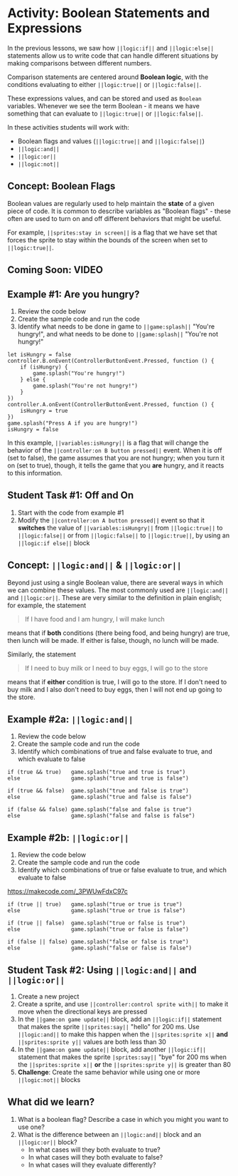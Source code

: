 # Activity: Boolean Statements and Expressions

In the previous lessons, we saw how `||logic:if||` and `||logic:else||` statements allow us to write code that can handle different situations by making comparisons between different numbers.

Comparison statements are centered around **Boolean logic**, with the conditions evaluating to either `||logic:true||` or `||logic:false||`.

These expressions values, and can be stored and used as `Boolean` variables. Whenever we see the term Boolean - it means we have something that can evaluate to `||logic:true||` or `||logic:false||`.

In these activities students will work with:

* Boolean flags and values (`||logic:true||` and `||logic:false||`)
* `||logic:and||` 
* `||logic:or||`
* `||logic:not||`

## Concept: Boolean Flags

Boolean values are regularly used to help maintain the **state** of a given piece of code. It is common to describe variables as "Boolean flags" - these often are used to turn on and off different behaviors that might be useful.

For example, `||sprites:stay in screen||` is a flag that we have set that forces the sprite to stay within the bounds of the screen when set to `||logic:true||`.

## Coming Soon: VIDEO

## Example #1: Are you hungry?

1. Review the code below
2. Create the sample code and run the code
3. Identify what needs to be done in game to `||game:splash||` "You're hungry!", and what needs to be done to `||game:splash||` "You're not hungry!"

```blocks
let isHungry = false
controller.B.onEvent(ControllerButtonEvent.Pressed, function () {
    if (isHungry) {
        game.splash("You're hungry!")
    } else {
        game.splash("You're not hungry!")
    }
})
controller.A.onEvent(ControllerButtonEvent.Pressed, function () {
    isHungry = true
})
game.splash("Press A if you are hungry!")
isHungry = false
```

In this example, `||variables:isHungry||` is a flag that will change the behavior of the `||controller:on B button pressed||` event. When it is off (set to false), the game assumes that you are not hungry; when you turn it on (set to true), though, it tells the game that you **are** hungry, and it reacts to this information.

## Student Task #1: Off and On

1. Start with the code from example #1
2. Modify the `||controller:on A button pressed||` event so that it **switches** the value of `||variables:isHungry||` from `||logic:true||` to `||logic:false||` or from `||logic:false||` to `||logic:true||`, by using an `||logic:if else||` block

## Concept: `||logic:and||` & `||logic:or||`

Beyond just using a single Boolean value, there are several ways in which we can combine these values. The most commonly used are `||logic:and||` and `||logic:or||`. These are very similar to the definition in plain english; for example, the statement

> If I have food and I am hungry, I will make lunch

means that if **both** conditions (there being food, and being hungry) are true, then lunch will be made. If either is false, though, no lunch will be made.

Similarly, the statement

> If I need to buy milk or I need to buy eggs, I will go to the store

means that if **either** condition is true, I will go to the store. If I don't need to buy milk and I also don't need to buy eggs, then I will not end up going to the store.

## Example #2a: `||logic:and||`

1. Review the code below
2. Create the sample code and run the code
3. Identify which combinations of true and false evaluate to true, and which evaluate to false

```blocks
if (true && true)   game.splash("true and true is true")
else                game.splash("true and true is false")

if (true && false)  game.splash("true and false is true")
else                game.splash("true and false is false")

if (false && false) game.splash("false and false is true")
else                game.splash("false and false is false")
```

## Example #2b: `||logic:or||`

1. Review the code below
2. Create the sample code and run the code
3. Identify which combinations of true or false evaluate to true, and which evaluate to false

https://makecode.com/_3PWUwFdxC97c

```blocks
if (true || true)   game.splash("true or true is true")
else                game.splash("true or true is false")

if (true || false)  game.splash("true or false is true")
else                game.splash("true or false is false")

if (false || false) game.splash("false or false is true")
else                game.splash("false or false is false")
```

## Student Task #2: Using `||logic:and||` and `||logic:or||`

1. Create a new project
2. Create a sprite, and use `||controller:control sprite with||` to make it move when the directional keys are pressed
3. In the `||game:on game update||` block, add an `||logic:if||` statement that makes the sprite `||sprites:say||` "hello" for 200 ms. Use `||logic:and||` to make this happen when the `||sprites:sprite x||` **and** `||sprites:sprite y||` values are both less than 30
4. In the `||game:on game update||` block, add another `||logic:if||` statement that makes the sprite `|sprites:say||` "bye" for 200 ms when the `||sprites:sprite x||` **or** the `||sprites:sprite y||` is greater than 80
5. **Challenge**: Create the same behavior while using one or more `||logic:not||` blocks

## What did we learn?

1. What is a boolean flag? Describe a case in which you might you want to use one?
2. What is the difference between an `||logic:and||` block and an `||logic:or||` block? 
    * In what cases will they both evaluate to true?
    * In what cases will they both evaluate to false?
    * In what cases will they evaluate differently?